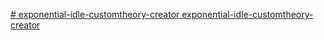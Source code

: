 [# exponential-idle-customtheory-creator
exponential-idle-customtheory-creator
](https://naps284.github.io/exponential-idle-customtheory-creator/)
